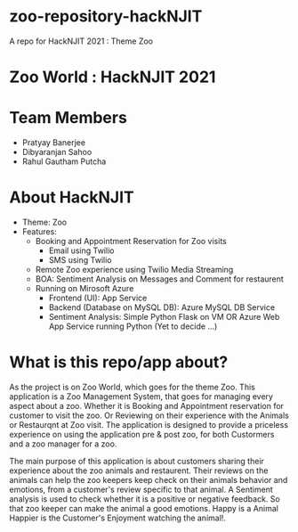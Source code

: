 # zoo-repository-hackNJIT
A repo for HackNJIT 2021 : Theme Zoo

# Zoo World : HackNJIT 2021 

# Team Members
- Pratyay Banerjee
- Dibyaranjan Sahoo
- Rahul Gautham Putcha

# About HackNJIT
- Theme: Zoo
- Features:
  - Booking and Appointment Reservation for Zoo visits
    - Email using Twilio
    - SMS using Twilio
  - Remote Zoo experience using Twilio Media Streaming
  - BOA: Sentiment Analysis on Messages and Comment for restaurent
  - Running on Mirosoft Azure
    - Frontend (UI): App Service
    - Backend (Database on MySQL DB): Azure MySQL DB Service
    - Sentiment Analysis: Simple Python Flask on VM OR Azure Web App Service running Python (Yet to decide ...)

# What is this repo/app about?
As the project is on Zoo World, which goes for the theme Zoo. This application is a Zoo Management System, that goes for managing every aspect about a zoo. Whether it is Booking and Appointment reservation for customer to visit the zoo. Or Reviewing on their experience with the Animals or Restaurqnt at Zoo visit. The application is designed to provide a priceless experience on using the application pre & post zoo, for both Custormers and a zoo manager for a zoo.

The main purpose of this application is about customers sharing their experience about the zoo animals and restaurent. Their reviews on the animals can help the zoo keepers keep check on their animals behavior and emotions, from a customer's review specific to that animal. A Sentiment analysis is used to check whether it is a positive or negative feedback. So that zoo keeper can make the animal a good emotions. Happy is a Animal Happier is the Customer's Enjoyment watching the animal!.
